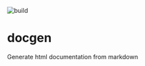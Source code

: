 ![build](https://github.com/mattiasgustavsson/docgen/actions/workflows/main.yaml/badge.svg)

# docgen 
Generate html documentation from markdown 
